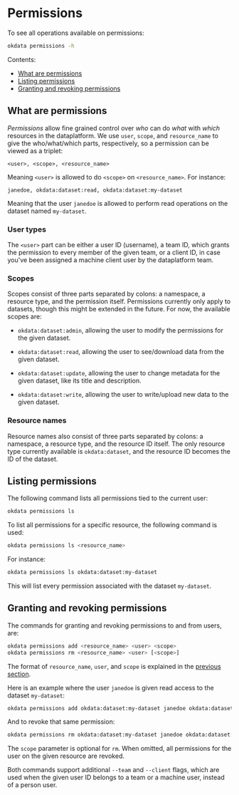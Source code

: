 # Permissions

To see all operations available on permissions:

```bash
okdata permissions -h
```

Contents:
* [What are permissions](#what-are-permissions)
* [Listing permissions](#listing-permissions)
* [Granting and revoking permissions](#granting-and-revoking-permissions)

## What are permissions

*Permissions* allow fine grained control over *who* can do *what* with *which*
resources in the dataplatform. We use `user`, `scope`, and `resource_name` to
give the who/what/which parts, respectively, so a permission can be viewed as a
triplet:

    <user>, <scope>, <resource_name>

Meaning `<user>` is allowed to do `<scope>` on `<resource_name>`. For instance:

    janedoe, okdata:dataset:read, okdata:dataset:my-dataset

Meaning that the user `janedoe` is allowed to perform read operations on the
dataset named `my-dataset`.

### User types

The `<user>` part can be either a user ID (username), a team ID, which grants
the permission to every member of the given team, or a client ID, in case you've
been assigned a machine client user by the dataplatform team.

### Scopes

Scopes consist of three parts separated by colons: a namespace, a resource type,
and the permission itself. Permissions currently only apply to datasets, though
this might be extended in the future. For now, the available scopes are:

- `okdata:dataset:admin`, allowing the user to modify the permissions for the
  given dataset.

- `okdata:dataset:read`, allowing the user to see/download data from the given
  dataset.

- `okdata:dataset:update`, allowing the user to change metadata for the given
  dataset, like its title and description.

- `okdata:dataset:write`, allowing the user to write/upload new data to the
  given dataset.

### Resource names

Resource names also consist of three parts separated by colons: a namespace, a
resource type, and the resource ID itself. The only resource type currently
available is `okdata:dataset`, and the resource ID becomes the ID of the
dataset.

## Listing permissions

The following command lists all permissions tied to the current user:

```bash
okdata permissions ls
```

To list all permissions for a specific resource, the following command is used:

```bash
okdata permissions ls <resource_name>
```

For instance:

```bash
okdata permissions ls okdata:dataset:my-dataset
```

This will list every permission associated with the dataset `my-dataset`.

## Granting and revoking permissions

The commands for granting and revoking permissions to and from users, are:

```bash
okdata permissions add <resource_name> <user> <scope>
okdata permissions rm <resource_name> <user> [<scope>]
```

The format of `resource_name`, `user`, and `scope` is explained in the [previous
section](#what-are-permissions).

Here is an example where the user `janedoe` is given read access to the dataset
`my-dataset`:

```bash
okdata permissions add okdata:dataset:my-dataset janedoe okdata:dataset:read
```

And to revoke that same permission:

```bash
okdata permissions rm okdata:dataset:my-dataset janedoe okdata:dataset:read
```

The `scope` parameter is optional for `rm`. When omitted, all permissions for
the user on the given resource are revoked.

Both commands support additional `--team` and `--client` flags, which are used
when the given user ID belongs to a team or a machine user, instead of a person
user.
